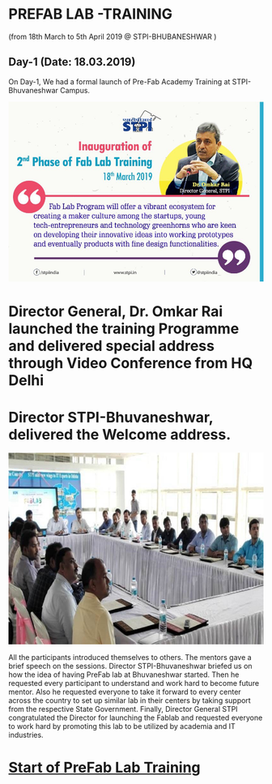 # PREFAB LAB -TRAINING 
(from 18th March to 5th April 2019 @ STPI-BHUBANESHWAR )
## Day-1 (Date: 18.03.2019)

On Day-1, We had a formal launch of Pre-Fab Academy Training at STPI-Bhuvaneshwar Campus.

![Director-General](/images/DG-launching-of-prefablab.jpg)

#  Director General,  Dr. Omkar Rai launched the training Programme and delivered  special address through Video  Conference  from HQ Delhi   

# Director STPI-Bhuvaneshwar, delivered the  Welcome  address. 

![Director-Launch-of-preFab-Lab](/images/Director-launching-of-prefablab.jpg)


All the participants introduced themselves to others. The mentors gave a brief speech on the sessions.
Director STPI-Bhuvaneshwar briefed us on how the idea of having PreFab lab at Bhuvaneshwar started.
Then he requested every participant to understand and work hard to become future mentor. Also he requested 
everyone to take it forward to every center across the country to set up similar lab in their
centers by taking support from the respective State Government.
Finally, Director General STPI congratulated the Director for launching the Fablab and  requested everyone to work hard by promoting  this  lab  to  be  utilized   by  academia  and  IT  industries.
#  [Start  of  PreFab  Lab  Training](/mdfiles/fablab-tour.md)


